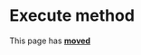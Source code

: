 # Execute method #

This page has [**moved**](https://lib-docs.delphidabbler.com/MsgDlg/3/API/TPJVCLMsgDlg-Execute)
